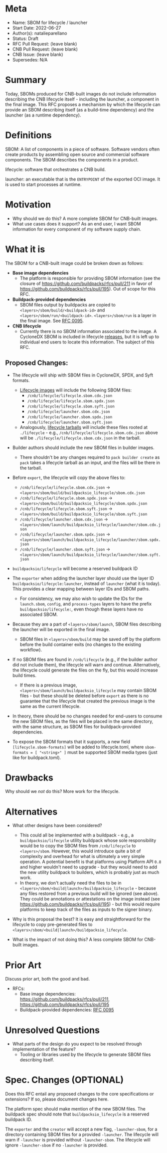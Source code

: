 # Meta

[meta]: #meta

- Name: SBOM for lifecycle / launcher
- Start Date: 2022-06-27
- Author(s): natalieparellano
- Status: Draft <!-- Acceptable values: Draft, Approved, On Hold, Superseded -->
- RFC Pull Request: (leave blank)
- CNB Pull Request: (leave blank)
- CNB Issue: (leave blank)
- Supersedes: N/A

# Summary

[summary]: #summary

Today, SBOMs produced for CNB-built images do not include information describing the CNB lifecycle itself - including
the launcher, a component in the final image. This RFC proposes a mechanism by which the lifecycle can provide an SBOM
describing itself (as a build-time dependency) and the launcher (as a runtime dependency).

# Definitions

[definitions]: #definitions

SBOM: A list of components in a piece of software. Software vendors often create products by assembling open source and
commercial software components. The SBOM describes the components in a product.

lifecycle: software that orchestrates a CNB build.

launcher: an executable that is the `ENTRYPOINT` of the exported OCI image. It is used to start processes at runtime.

# Motivation

[motivation]: #motivation

- Why should we do this? A more complete SBOM for CNB-built images.
- What use cases does it support? As an end user, I want SBOM information for every component of my software supply
  chain.

# What it is

[what-it-is]: #what-it-is

The SBOM for a CNB-built image could be broken down as follows:

* **Base image dependencies**
    * The platform is responsible for providing SBOM information (see the closure
      of https://github.com/buildpacks/rfcs/pull/211 in favor of https://github.com/buildpacks/rfcs/pull/195). Out of
      scope for this RFC.
* **Buildpack-provided dependencies**
    * SBOM files output by buildpacks are copied to `<layers>/sbom/build/<buildpack-id>`
      and `<layers>/sbom/run/<buildpack-id>`. `<layers>/sbom/run` is a layer in the final image.
      See [RFC 0095](https://github.com/buildpacks/rfcs/blob/main/text/0095-sbom.md).
* **CNB lifecycle**
    * Currently there is no SBOM information associated to the image. A CycloneDX SBOM is included in lifecycle
      [releases](https://github.com/buildpacks/lifecycle/releases), but it is left up to individual end users to locate
      this information. The subject of this RFC.

## Proposed Changes:

* The lifecycle will ship with SBOM files in CycloneDX, SPDX, and Syft formats.
    * [Lifecycle images](https://hub.docker.com/r/buildpacksio/lifecycle) will include the following SBOM files:
        * `/cnb/lifecycle/lifecycle.sbom.cdx.json`
        * `/cnb/lifecycle/lifecycle.sbom.spdx.json`
        * `/cnb/lifecycle/lifecycle.sbom.syft.json`
        * `/cnb/lifecycle/launcher.sbom.cdx.json`
        * `/cnb/lifecycle/launcher.sbom.spdx.json`
        * `/cnb/lifecycle/launcher.sbom.syft.json`
    * Analogously, [lifecycle tarballs](https://github.com/buildpacks/lifecycle/releases) will include these files
      rooted at `./lifecycle` - e.g., `/cnb/lifecycle/lifecycle.sbom.cdx.json` above will
      be `./lifecycle/lifecycle.sbom.cdx.json` in the tarball.

* Builder authors should include the new SBOM files in builder images.
    * There shouldn't be any changes required to `pack builder create` as `pack` takes a lifecycle tarball as an input,
      and the files will be there in the tarball.

* Before `export`, the lifecycle will copy the above files to:
    * `/cnb/lifecycle/lifecycle.sbom.cdx.json`  -> `<layers>/sbom/build/buildpacksio_lifecycle/sbom.cdx.json`
    * `/cnb/lifecycle/lifecycle.sbom.spdx.json` -> `<layers>/sbom/build/buildpacksio_lifecycle/sbom.spdx.json`
    * `/cnb/lifecycle/lifecycle.sbom.syft.json` -> `<layers>/sbom/build/buildpacksio_lifecycle/sbom.syft.json`
    * `/cnb/lifecycle/launcher.sbom.cdx.json`   -> `<layers>/sbom/launch/buildpacksio_lifecycle/launcher/sbom.cdx.json`
    * `/cnb/lifecycle/launcher.sbom.spdx.json`  -> `<layers>/sbom/launch/buildpacksio_lifecycle/launcher/sbom.spdx.json`
    * `/cnb/lifecycle/launcher.sbom.syft.json`  -> `<layers>/sbom/launch/buildpacksio_lifecycle/launcher/sbom.syft.json`

* `buildpacksio/lifecycle` will become a reserved buildpack ID

* The `exporter` when adding the launcher layer should use the layer ID `buildpacksio/lifecycle:launcher`, instead
  of `launcher` (what it is today). This provides a clear mapping between layer IDs and SBOM paths.
    * For consistency, we may also wish to update the IDs for the `launch.sbom`, `config`, and `process-types` layers to
      have the prefix `buildpacksio/lifecycle:`, even though these layers have no associated SBOM.

* Because they are a part of `<layers>/sbom/launch`, SBOM files describing the launcher will be exported in the final
  image.
    * SBOM files in `<layers>/sbom/build` may be saved off by the platform before the build container exits (no changes
      to the existing workflow).

* If no SBOM files are found in `/cnb/lifecycle` (e.g., if the builder author did not include them), the lifecycle will warn and
  continue. Alternatively, the lifecycle could generate the files on the fly, but this would increase build times.
    * If there is a previous image, `<layers>/sbom/launch/buildpacksio_lifecycle` may contain SBOM files - but these
      should be deleted before `export` as there is no guarantee that the lifecycle that created the previous image is
      the same as the current lifecycle.

* In theory, there should be no changes needed for end-users to consume the new SBOM files, as the files will be placed
  in the same directory, with the same structure, as SBOM files for buildpack-provided dependencies.

* To expose the SBOM formats that it supports, a new field `[lifecycle.sbom-formats]` will be added to lifecycle.toml,
  where `sbom-formats = [ "<string>" ]` must be supported SBOM media types (just like for buildpack.toml).

# Drawbacks

[drawbacks]: #drawbacks

Why should we *not* do this? More work for the lifecycle.

# Alternatives

[alternatives]: #alternatives

- What other designs have been considered?
    - This could all be implemented with a buildpack - e.g., a `buildpacksio/lifecycle` utility buildpack whose sole
      responsibility would be to copy the SBOM files from `/cnb/lifecycle` to `<layers>/sbom`. However, this would
      introduce quite a bit of complexity and overhead for what is ultimately a very simple operation. A potential
      benefit is that platforms using Platform API `0.8` and higher wouldn't need to upgrade - but they would need to
      add the new utility buildpack to builders, which is probably just as much work.
    - In theory, we don't actually need the files to be in `<layers>/sbom/<build|launch>/buildpacksio_lifecycle` -
      because any files restored from a previous build will be ignored (see above). They could be annotations or
      attestations on the image instead (see https://github.com/buildpacks/rfcs/pull/195) - but this would require
      platforms to keep track of the files as inputs to the signer binary.

- Why is this proposal the best? It is easy and straightforward for the lifecycle to copy pre-generated files
  to `<layers>/sbom/<build|launch>/buildpacksio_lifecycle`.

- What is the impact of not doing this? A less complete SBOM for CNB-built images.

# Prior Art

[prior-art]: #prior-art

Discuss prior art, both the good and bad.

* RFCs:
    * Base image dependencies: https://github.com/buildpacks/rfcs/pull/211, https://github.com/buildpacks/rfcs/pull/195
    * Buildpack-provided dependencies: [RFC 0095](https://github.com/buildpacks/rfcs/blob/main/text/0095-sbom.md)

# Unresolved Questions

[unresolved-questions]: #unresolved-questions

- What parts of the design do you expect to be resolved through implementation of the feature?
    - Tooling or libraries used by the lifecycle to generate SBOM files describing itself.

# Spec. Changes (OPTIONAL)

[spec-changes]: #spec-changes
Does this RFC entail any proposed changes to the core specifications or extensions? If so, please document changes here.

The platform spec should make mention of the new SBOM files. The buildpack spec should note
that `buildpacksio_lifecycle` is a reserved buildpack ID.

The `exporter` and the `creator` will accept a new flag, `-launcher-sbom`, for a directory containing SBOM files for a
provided `-launcher`. The lifecycle will warn if `-launcher` is provided without `-launcher-sbom`. The lifecycle will
ignore `-launcher-sbom` if no `-launcher` is provided.

